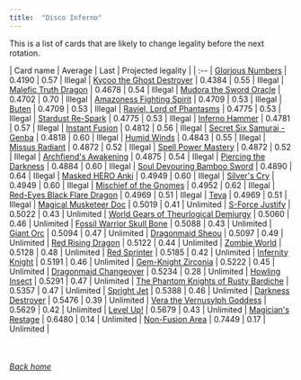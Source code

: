 ```yaml
---
title:  "Disco Inferno"
---
```


This is a list of cards that are likely to change legality before the next rotation.

| Card name | Average | Last | Projected legality |
| :-- |
[Glorious Numbers](https://db.ygoprodeck.com/card/?search=Glorious%20Numbers) | 0.4190 | 0.57 | Illegal |
[Kycoo the Ghost Destroyer](https://db.ygoprodeck.com/card/?search=Kycoo%20the%20Ghost%20Destroyer) | 0.4384 | 0.55 | Illegal |
[Malefic Truth Dragon](https://db.ygoprodeck.com/card/?search=Malefic%20Truth%20Dragon) | 0.4678 | 0.54 | Illegal |
[Mudora the Sword Oracle](https://db.ygoprodeck.com/card/?search=Mudora%20the%20Sword%20Oracle) | 0.4702 | 0.70 | Illegal |
[Amazoness Fighting Spirit](https://db.ygoprodeck.com/card/?search=Amazoness%20Fighting%20Spirit) | 0.4709 | 0.53 | Illegal |
[Buten](https://db.ygoprodeck.com/card/?search=Buten) | 0.4709 | 0.53 | Illegal |
[Raviel, Lord of Phantasms](https://db.ygoprodeck.com/card/?search=Raviel,%20Lord%20of%20Phantasms) | 0.4775 | 0.53 | Illegal |
[Stardust Re-Spark](https://db.ygoprodeck.com/card/?search=Stardust%20Re-Spark) | 0.4775 | 0.53 | Illegal |
[Inferno Hammer](https://db.ygoprodeck.com/card/?search=Inferno%20Hammer) | 0.4781 | 0.57 | Illegal |
[Instant Fusion](https://db.ygoprodeck.com/card/?search=Instant%20Fusion) | 0.4812 | 0.56 | Illegal |
[Secret Six Samurai - Genba](https://db.ygoprodeck.com/card/?search=Secret%20Six%20Samurai%20-%20Genba) | 0.4818 | 0.60 | Illegal |
[Humid Winds](https://db.ygoprodeck.com/card/?search=Humid%20Winds) | 0.4843 | 0.55 | Illegal |
[Missus Radiant](https://db.ygoprodeck.com/card/?search=Missus%20Radiant) | 0.4872 | 0.52 | Illegal |
[Spell Power Mastery](https://db.ygoprodeck.com/card/?search=Spell%20Power%20Mastery) | 0.4872 | 0.52 | Illegal |
[Archfiend's Awakening](https://db.ygoprodeck.com/card/?search=Archfiend's%20Awakening) | 0.4875 | 0.54 | Illegal |
[Piercing the Darkness](https://db.ygoprodeck.com/card/?search=Piercing%20the%20Darkness) | 0.4884 | 0.60 | Illegal |
[Soul Devouring Bamboo Sword](https://db.ygoprodeck.com/card/?search=Soul%20Devouring%20Bamboo%20Sword) | 0.4890 | 0.64 | Illegal |
[Masked HERO Anki](https://db.ygoprodeck.com/card/?search=Masked%20HERO%20Anki) | 0.4949 | 0.60 | Illegal |
[Silver's Cry](https://db.ygoprodeck.com/card/?search=Silver's%20Cry) | 0.4949 | 0.60 | Illegal |
[Mischief of the Gnomes](https://db.ygoprodeck.com/card/?search=Mischief%20of%20the%20Gnomes) | 0.4952 | 0.62 | Illegal |
[Red-Eyes Black Flare Dragon](https://db.ygoprodeck.com/card/?search=Red-Eyes%20Black%20Flare%20Dragon) | 0.4969 | 0.51 | Illegal |
[Teva](https://db.ygoprodeck.com/card/?search=Teva) | 0.4969 | 0.51 | Illegal |
[Magical Musketeer Doc](https://db.ygoprodeck.com/card/?search=Magical%20Musketeer%20Doc) | 0.5019 | 0.41 | Unlimited |
[S-Force Justify](https://db.ygoprodeck.com/card/?search=S-Force%20Justify) | 0.5022 | 0.43 | Unlimited |
[World Gears of Theurlogical Demiurgy](https://db.ygoprodeck.com/card/?search=World%20Gears%20of%20Theurlogical%20Demiurgy) | 0.5060 | 0.46 | Unlimited |
[Fossil Warrior Skull Bone](https://db.ygoprodeck.com/card/?search=Fossil%20Warrior%20Skull%20Bone) | 0.5088 | 0.43 | Unlimited |
[Giant Orc](https://db.ygoprodeck.com/card/?search=Giant%20Orc) | 0.5094 | 0.47 | Unlimited |
[Dragonmaid Sheou](https://db.ygoprodeck.com/card/?search=Dragonmaid%20Sheou) | 0.5097 | 0.49 | Unlimited |
[Red Rising Dragon](https://db.ygoprodeck.com/card/?search=Red%20Rising%20Dragon) | 0.5122 | 0.44 | Unlimited |
[Zombie World](https://db.ygoprodeck.com/card/?search=Zombie%20World) | 0.5128 | 0.48 | Unlimited |
[Red Sprinter](https://db.ygoprodeck.com/card/?search=Red%20Sprinter) | 0.5185 | 0.42 | Unlimited |
[Infernity Knight](https://db.ygoprodeck.com/card/?search=Infernity%20Knight) | 0.5191 | 0.46 | Unlimited |
[Gem-Knight Zirconia](https://db.ygoprodeck.com/card/?search=Gem-Knight%20Zirconia) | 0.5222 | 0.45 | Unlimited |
[Dragonmaid Changeover](https://db.ygoprodeck.com/card/?search=Dragonmaid%20Changeover) | 0.5234 | 0.28 | Unlimited |
[Howling Insect](https://db.ygoprodeck.com/card/?search=Howling%20Insect) | 0.5291 | 0.47 | Unlimited |
[The Phantom Knights of Rusty Bardiche](https://db.ygoprodeck.com/card/?search=The%20Phantom%20Knights%20of%20Rusty%20Bardiche) | 0.5357 | 0.47 | Unlimited |
[Spright Jet](https://db.ygoprodeck.com/card/?search=Spright%20Jet) | 0.5388 | 0.46 | Unlimited |
[Darkness Destroyer](https://db.ygoprodeck.com/card/?search=Darkness%20Destroyer) | 0.5476 | 0.39 | Unlimited |
[Vera the Vernusylph Goddess](https://db.ygoprodeck.com/card/?search=Vera%20the%20Vernusylph%20Goddess) | 0.5629 | 0.42 | Unlimited |
[Level Up!](https://db.ygoprodeck.com/card/?search=Level%20Up!) | 0.5679 | 0.43 | Unlimited |
[Magician's Restage](https://db.ygoprodeck.com/card/?search=Magician's%20Restage) | 0.6480 | 0.14 | Unlimited |
[Non-Fusion Area](https://db.ygoprodeck.com/card/?search=Non-Fusion%20Area) | 0.7449 | 0.17 | Unlimited |

<br>

###### [Back home](index)